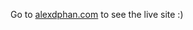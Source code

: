 Go to [alexdphan.com](https://alexdphan.com) to see the live site :)

<!-- # Next.js Contentlayer Example

## Demo

View the deployed project: [Demo](https://next-contentlayer-example.vercel.app/)

## Try it Now

[![Gitpod ready-to-code](https://img.shields.io/badge/Gitpod-ready--to--code-908a85?logo=gitpod)](http://gitpod.io/#https://github.com/contentlayerdev/next-contentlayer-example)

## Local Installation

Clone the project:

    git clone git@github.com:contentlayerdev/next-contentlayer-example.git

Install dependencies:

    yarn

Run dev server:

    yarn dev


1. cloned repo into developer directory (locally)
2. renamed the template
3. git remote set-url origin https://github.com/alexdphan/alexdphan.github.io.git                 
4. git remote add origin https://github.com/alexdphan/alexdphan.github.io.git
   git branch -M main
   git push -u origin main
5. can clear history if you want (ask gpt) -->